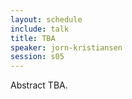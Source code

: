 ```yaml
---
layout: schedule
include: talk
title: TBA
speaker: jorn-kristiansen
session: s05
---
```


Abstract TBA.
